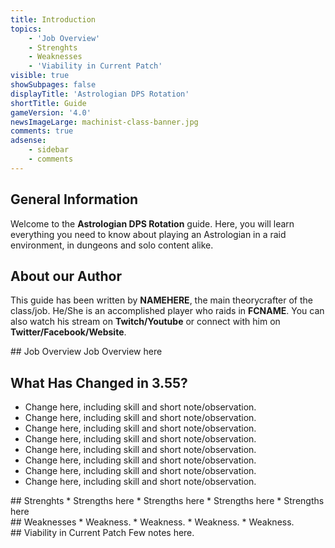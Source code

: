 ```yaml
---
title: Introduction
topics:
    - 'Job Overview'
    - Strenghts
    - Weaknesses
    - 'Viability in Current Patch'
visible: true
showSubpages: false
displayTitle: 'Astrologian DPS Rotation'
shortTitle: Guide
gameVersion: '4.0'
newsImageLarge: machinist-class-banner.jpg
comments: true
adsense:
    - sidebar
    - comments
---
```


## General Information
Welcome to the **Astrologian DPS Rotation** guide. Here, you will learn everything you need to know about playing an Astrologian in a raid environment, in dungeons and solo content alike.

## About our Author
This guide has been written by **NAMEHERE**, the main theorycrafter of the class/job. He/She is an accomplished player who raids in **FCNAME**. You can also watch his stream on **Twitch/Youtube** or connect with him on **Twitter/Facebook/Website**.

<div id='job-overview'></div>
## Job Overview
Job Overview here

## What Has Changed in 3.55?
* Change here, including skill and short note/observation.
* Change here, including skill and short note/observation.
* Change here, including skill and short note/observation.
* Change here, including skill and short note/observation.
* Change here, including skill and short note/observation.
* Change here, including skill and short note/observation.
* Change here, including skill and short note/observation.
* Change here, including skill and short note/observation.

<div id='strenghts'></div>
## Strenghts
* Strengths here
* Strengths here
* Strengths here
* Strengths here

<div id='weaknesses'></div>
## Weaknesses
* Weakness.
* Weakness.
* Weakness.
* Weakness.

<div id='viability-in-current-patch'></div>
## Viability in Current Patch
Few notes here.